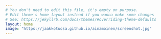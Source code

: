 ```yaml
---
# You don't need to edit this file, it's empty on purpose.
# Edit theme's home layout instead if you wanna make some changes
# See: https://jekyllrb.com/docs/themes/#overriding-theme-defaults
layout: home
image: "https://jaakkotuosa.github.io/ainamoinen/screenshot.jpg"
---
```

